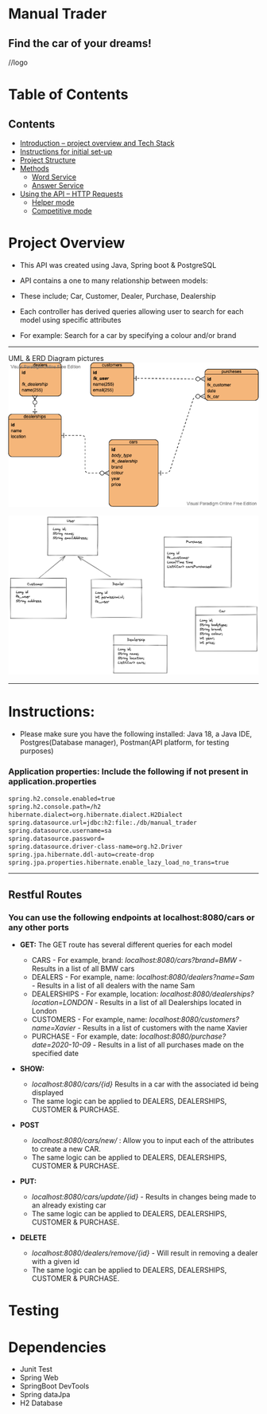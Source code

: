 # Manual Trader
Find the car of your dreams!
---
//logo
# Table of Contents

## Contents

* [Introduction – project overview and Tech Stack](#project-overview)
* [Instructions for initial set-up](#instructions)
* [Project Structure](#project-structure)
* [Methods](#methods)
   * [Word Service](#_word-service_-wordservice)
   * [Answer Service](#_answerservice_-answerservice)
* [Using the API – HTTP Requests](#using-the-api--http-requests)
   * [Helper mode](#_primary-helper-mode-requests_)
   * [Competitive mode](#_primary-competitive-mode-requests_)


# Project Overview
- This API was created using Java, Spring boot & PostgreSQL
- API contains a one to many relationship between models:






- These include; Car, Customer, Dealer, Purchase, Dealership
- Each controller has derived queries allowing user to search for each model using specific attributes
- For example: Search for a car by specifying a colour and/or brand
---
UML & ERD Diagram pictures
![ERD Diagram](https://github.com/kagami7410/Dealership_Project/blob/main/ER_Diagram%20Dealership.png)

![UML Diagram](
https://github.com/kagami7410/Dealership_Project/blob/main/Dealership_UML_Diagram.png)

---
# Instructions:
 - Please make sure you have the following installed: Java 18, a Java IDE, Postgres(Database manager), Postman(API platform, for testing purposes)
### Application properties: Include the following if not present in application.properties

```
spring.h2.console.enabled=true
spring.h2.console.path=/h2
hibernate.dialect=org.hibernate.dialect.H2Dialect
spring.datasource.url=jdbc:h2:file:./db/manual_trader
spring.datasource.username=sa
spring.datasource.password=
spring.datasource.driver-class-name=org.h2.Driver
spring.jpa.hibernate.ddl-auto=create-drop
spring.jpa.properties.hibernate.enable_lazy_load_no_trans=true
```
---
## Restful Routes
### You can use the following endpoints at localhost:8080/cars or any other ports

- **GET:** The GET route has several different queries for each model
    - CARS - For example, brand: *localhost:8080/cars?brand=BMW* - Results in a list of all BMW cars
    - DEALERS - For example, name: *localhost:8080/dealers?name=Sam* - Results in a list of all dealers with the name Sam
    - DEALERSHIPS - For example, location: *localhost:8080/dealerships?location=LONDON* - Results in a list of all Dealerships located in London
    - CUSTOMERS - For example, name: *localhost:8080/customers?name=Xavier* - Results in a list of customers with the name Xavier
    - PURCHASE - For example, date: *localhost:8080/purchase?date=2020-10-09* - Results in a list of all purchases made on the specified date  

- **SHOW:**
    - *localhost:8080/cars/{id}* Results in a car with the associated id being displayed
    - The same logic can be applied to DEALERS, DEALERSHIPS, CUSTOMER & PURCHASE.

- **POST**
    - *localhost:8080/cars/new/* : Allow you to input each of the attributes to create a new CAR. 
    - The same logic can be applied to DEALERS, DEALERSHIPS, CUSTOMER & PURCHASE.

- **PUT:**
    - *localhost:8080/cars/update/{id}* - Results in changes being made to an already existing car
    - The same logic can be applied to DEALERS, DEALERSHIPS, CUSTOMER & PURCHASE.

- **DELETE**
    - *localhost:8080/dealers/remove/{id}* - Will result in removing a dealer with a given id
    - The same logic can be applied to DEALERS, DEALERSHIPS, CUSTOMER & PURCHASE.


# Testing


#  Dependencies

- Junit Test
- Spring Web
- SpringBoot DevTools
- Spring dataJpa
- H2 Database

